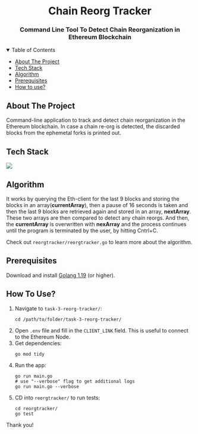 <h1 align="center">Chain Reorg Tracker</h1>

<h3 align="center">Command Line Tool To Detect Chain Reorganization in Ethereum Blockchain </h3>

<!-- TABLE OF CONTENTS -->
<details open>
  <summary>Table of Contents</summary>
  <ul>
    <li><a href="#about-the-project">About The Project</a></li>
    <li><a href="#tech-stack">Tech Stack</a></li>
    <li><a href="#algorithm">Algorithm</a></li>
    <li><a href="#prerequisites">Prerequisites</a></li>
    <li><a href="#how-to-use">How to use?</a></li>
  </ul>
</details>

## About The Project

Command-line application to track and detect chain reorganization in the Ethereum blockchain. In case a chain re-org is detected, the discarded blocks from the ephemetal forks is printed out.

## Tech Stack

[![](https://img.shields.io/badge/Built_with-Go-green?style=for-the-badge&logo=Go)](https://go.dev/)

## Algorithm

It works by querying the Eth-client for the last 9 blocks and storing the blocks in an array(**currentArray**), then a pause of 16 seconds is taken and then the last 9 blocks are retrieved again and stored in an array, **nextArray**. These two arrays are then compared to detect any chain reorgs. And then, the **currentArray** is overwritten with **nexArray** and the process continues until the program is terminated by the user, by hitting Cntrl+C.

Check out `reorgtracker/reorgtracker.go` to learn more about the algorithm.

## Prerequisites

Download and install [Golang 1.19](https://go.dev/doc/install) (or higher).  

## How To Use?

1. Navigate to `task-3-reorg-tracker/`:
   ``` 
   cd /path/to/folder/task-3-reorg-tracker/
   ```
2. Open `.env` file and fill in the `CLIENT_LINK` field. This is useful to connect to the Ethereum Node.
3. Get dependencies:
   ``` 
   go mod tidy
   ```
4. Run the app:
   ``` 
   go run main.go 
   # use "--verbose" flag to get additional logs
   go run main.go --verbose 
   ```
5. CD into `reorgtracker/` to run tests:  
   ``` 
   cd reorgtracker/
   go test
   ```
   
Thank you!